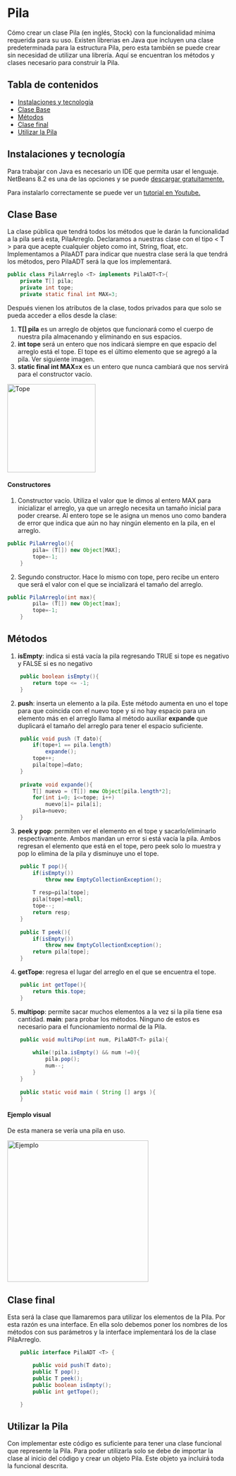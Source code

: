 # Pila

Cómo crear un clase Pila (en inglés, Stock) con la funcionalidad mínima requerida para su uso. Existen librerias en Java que incluyen una clase predeterminada para la estructura Pila, pero esta también se puede crear sin necesidad de utilizar una librería. Aquí se encuentran los métodos y clases necesario para construir la Pila.

## Tabla de contenidos
* [Instalaciones y tecnología](#instalaciones-y-tecnología)
* [Clase Base](#clase-base)
* [Métodos](#métodos)
* [Clase final](#clase-final)
* [Utilizar la Pila](#conclusión)


## Instalaciones y tecnología

Para trabajar con Java es necesario un IDE que permita usar el lenguaje. NetBeans 8.2 es una de las opciones y se puede [descargar gratuitamente.](https://www.oracle.com/technetwork/es...) 

Para instalarlo correctamente se puede ver un [tutorial en Youtube.](https://www.youtube.com/watch?v=WtKS7J7kVl8)


## Clase Base

La clase pública que tendrá todos los métodos que le darán la funcionalidad a la pila será esta, PilaArreglo.
Declaramos a nuestras clase con el tipo < T > para que acepte cualquier objeto como int, String, float, etc.
Implementamos a PilaADT para indicar que nuestra clase será la que tendrá los métodos, pero PilaADT será la que los implementará.
```java
public class PilaArreglo <T> implements PilaADT<T>{
    private T[] pila;
    private int tope;
    private static final int MAX=3;
```
Después vienen los atributos de la clase, todos privados para que solo se pueda acceder a ellos desde la clase:
1. **T[] pila** es un arreglo de objetos que funcionará como el cuerpo de nuestra pila almacenando y eliminando en sus espacios.
2. **int tope** será un entero que nos indicará siempre en que espacio del arreglo está el tope. El tope es el último elemento que se agregó a la pila. Ver siguiente imagen.
3. **static final int MAX=x** es un entero que nunca cambiará que nos servirá para el constructor vacío.
<img src="http://1.bp.blogspot.com/-QTDcpd1_kyc/Uo1kL7cgH0I/AAAAAAAAAIc/Sh46LQr7Nas/s1600/pi.png" alt="Tope" width="200"/>

#### Constructores
1. Constructor vacío. Utiliza el valor que le dimos al entero MAX para inicializar el arreglo, ya que un arreglo necesita un tamaño inicial para poder crearse. 
Al entero tope se le asigna un menos uno como bandera de error que indica que aún no hay ningún elemento en la pila, en el arreglo.
```java
public PilaArreglo(){
        pila= (T[]) new Object[MAX];
        tope=-1;
    }
```
2. Segundo constructor. Hace lo mismo con tope, pero recibe un entero que será el valor con el que se incializará el tamaño del arreglo.
```java
public PilaArreglo(int max){
        pila= (T[]) new Object[max];
        tope=-1;
    }
```

## Métodos
1. **isEmpty**: indica si está vacía la pila regresando TRUE si tope es negativo y FALSE si es no negativo
```java
    public boolean isEmpty(){
        return tope <= -1;
    }
```  
2. **push**: inserta un elemento a la pila. Este método aumenta en uno el tope para que coincida con el nuevo tope y si no hay espacio para un elemento más en el arreglo llama al método auxiliar **expande** que duplicará el tamaño del arreglo para tener el espacio suficiente.
```java
    public void push (T dato){
        if(tope+1 == pila.length)
            expande();
        tope++;
        pila[tope]=dato;
    }
   
    private void expande(){
        T[] nuevo = (T[]) new Object[pila.length*2];
        for(int i=0; i<=tope; i++)
            nuevo[i]= pila[i];
        pila=nuevo;  
    }
```
3. **peek y pop**: permiten ver el elemento en el tope y sacarlo/eliminarlo respectivamente. Ambos mandan un error si está vacía la pila. 
Ambos regresan el elemento que está en el tope, pero peek solo lo muestra y pop lo elimina de la pila y disminuye uno el tope.
```java
    public T pop(){
        if(isEmpty())
            throw new EmptyCollectionException();
        
        T resp=pila[tope];
        pila[tope]=null;
        tope--;
        return resp;
    }
    
    public T peek(){
        if(isEmpty())
            throw new EmptyCollectionException();
        return pila[tope];
    }
```
4. **getTope**: regresa el lugar del arreglo en el que se encuentra el tope.
```java
    public int getTope(){
        return this.tope;
    }
```
5. **multipop**: permite sacar muchos elementos a la vez si la pila tiene esa cantidad. **main**: para probar los métodos. Ninguno de estos es necesario para el funcionamiento normal de la Pila.
```java
    public void multiPop(int num, PilaADT<T> pila){
        
        while(!pila.isEmpty() && num !=0){
            pila.pop();
            num--;
        }
    }
    
    public static void main ( String [] args ){
    }
```
#### Ejemplo visual

De esta manera se vería una pila en uso.

<img src="https://image.slidesharecdn.com/estructuradedatospilasycolas-121106174209-phpapp02/95/estructura-de-datos-pilas-y-colas-7-638.jpg?cb=1352223860" alt="Ejemplo" width="320"/>

## Clase final
Esta será la clase que llamaremos para utilizar los elementos de la Pila. Por esta razón es una interface. En ella solo debemos poner los nombres de los métodos con sus parámetros y la interface implementará los de la clase PilaArreglo.
```java
    public interface PilaADT <T> {

        public void push(T dato);
        public T pop();
        public T peek();
        public boolean isEmpty();
        public int getTope();

    }
```

## Utilizar la Pila
Con implementar este código es suficiente para tener una clase funcional que represente la Pila. Para poder utilizarla solo se debe de importar la clase al inicio del código y crear un objeto Pila. Este objeto ya incluirá toda la funcional descrita.


